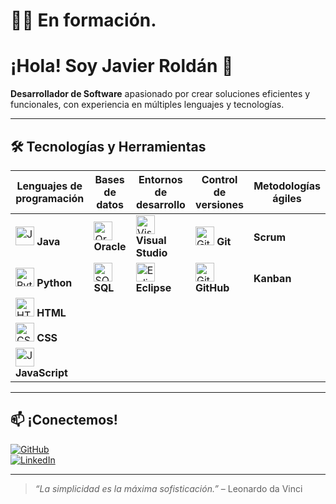 # 👨‍💻 En formación.

# ¡Hola! Soy **Javier Roldán** 👋  
**Desarrollador de Software** apasionado por crear soluciones eficientes y funcionales, con experiencia en múltiples lenguajes y tecnologías.

---

## 🛠️ Tecnologías y Herramientas

| Lenguajes de programación            | Bases de datos                      | Entornos de desarrollo             | Control de versiones          | Metodologías ágiles        |
|-------------------------------------|-----------------------------------|----------------------------------|------------------------------|---------------------------|
| <img src="https://img.icons8.com/color/48/000000/java-coffee-cup-logo.png" alt="Java" width="30"/> **Java**  | <img src="https://img.icons8.com/color/48/000000/oracle-logo.png" alt="Oracle" width="30"/> **Oracle**  | <img src="https://img.icons8.com/color/48/000000/visual-studio.png" alt="Visual Studio" width="30"/> **Visual Studio** | <img src="https://img.icons8.com/color/48/000000/git.png" alt="Git" width="30"/> **Git**        | **Scrum**                 |
| <img src="https://img.icons8.com/color/48/000000/python.png" alt="Python" width="30"/> **Python** | <img src="https://img.icons8.com/color/48/000000/sql.png" alt="SQL" width="30"/> **SQL**            | <img src="https://img.icons8.com/color/48/000000/eclipse--v1.png" alt="Eclipse" width="30"/> **Eclipse**          | <img src="https://img.icons8.com/color/48/000000/github.png" alt="GitHub" width="30"/> **GitHub**  | **Kanban**                |
| <img src="https://img.icons8.com/color/48/000000/html-5.png" alt="HTML" width="30"/> **HTML**   |                                   |                                  |                              |                           |
| <img src="https://img.icons8.com/color/48/000000/css3.png" alt="CSS" width="30"/> **CSS**      |                                   |                                  |                              |                           |
| <img src="https://img.icons8.com/color/48/000000/javascript.png" alt="JavaScript" width="30"/> **JavaScript** |                                   |                                  |                              |                           |

---

## 📫 ¡Conectemos!  
[![GitHub](https://img.icons8.com/color/48/000000/github.png)](https://github.com/javierroldan2207)  
[![LinkedIn](https://img.icons8.com/color/48/000000/linkedin.png)](https://www.linkedin.com/in/javier-roldan-463518356/)  

---

> _“La simplicidad es la máxima sofisticación.”_ – Leonardo da Vinci
